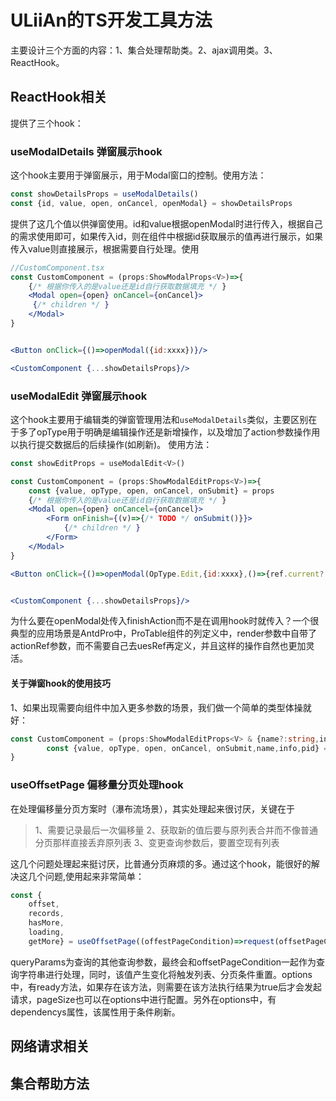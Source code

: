 # ULiiAn的TS开发工具方法
主要设计三个方面的内容：1、集合处理帮助类。2、ajax调用类。3、ReactHook。

## ReactHook相关
提供了三个hook：
### useModalDetails 弹窗展示hook
这个hook主要用于弹窗展示，用于Modal窗口的控制。使用方法：
```jsx
const showDetailsProps = useModalDetails()
const {id, value, open, onCancel, openModal} = showDetailsProps
```
提供了这几个值以供弹窗使用。id和value根据openModal时进行传入，根据自己的需求使用即可，如果传入id，则在组件中根据id获取展示的值再进行展示，如果传入value则直接展示，根据需要自行处理。使用

```jsx
//CustomComponent.tsx
const CustomComponent = (props:ShowModalProps<V>)=>{
    {/* 根据你传入的是value还是id自行获取数据填充 */ }
    <Modal open={open} onCancel={onCancel}>
     {/* children */ }
    </Modal>
}


<Button onClick={()=>openModal({id:xxxx})}/>

<CustomComponent {...showDetailsProps}/>


```


### useModalEdit 弹窗展示hook

这个hook主要用于编辑类的弹窗管理用法和`useModalDetails`类似，主要区别在于多了opType用于明确是编辑操作还是新增操作，以及增加了action参数操作用以执行提交数据后的后续操作(如刷新)。
使用方法：
```jsx
const showEditProps = useModalEdit<V>()

const CustomComponent = (props:ShowModalEditProps<V>)=>{
    const {value, opType, open, onCancel, onSubmit} = props
    {/* 根据你传入的是value还是id自行获取数据填充 */ }
    <Modal open={open} onCancel={onCancel}>
        <Form onFinish={(v)=>{/* TODO */ onSubmit()}}>
            {/* children */ }
        </Form>
    </Modal>
}

<Button onClick={()=>openModal(OpType.Edit,{id:xxxx},()=>{ref.current?.reload?.()})}/>


<CustomComponent {...showDetailsProps}/>

```

为什么要在openModal处传入finishAction而不是在调用hook时就传入？一个很典型的应用场景是AntdPro中，ProTable组件的列定义中，render参数中自带了actionRef参数，而不需要自己去uesRef再定义，并且这样的操作自然也更加灵活。

#### 关于弹窗hook的使用技巧
1、如果出现需要向组件中加入更多参数的场景，我们做一个简单的类型体操就好：
```typescript
const CustomComponent = (props:ShowModalEditProps<V> & {name?:string,info?:string,pid?:number})=>{
        const {value, opType, open, onCancel, onSubmit,name,info,pid} = props
}
```

### useOffsetPage 偏移量分页处理hook
在处理偏移量分页方案时（瀑布流场景），其实处理起来很讨厌，关键在于
> 1、需要记录最后一次偏移量
> 2、获取新的值后要与原列表合并而不像普通分页那样直接丢弃原列表
> 3、变更查询参数后，要置空现有列表

这几个问题处理起来挺讨厌，比普通分页麻烦的多。通过这个hook，能很好的解决这几个问题,使用起来非常简单：
```typescript
const {
    offset,
    records,
    hasMore,
    loading,
    getMore} = useOffsetPage((offestPageCondition)=>request(offsetPageCondition),queryParams,{})
```

queryParams为查询的其他查询参数，最终会和offsetPageCondition一起作为查询字符串进行处理，同时，该值产生变化将触发列表、分页条件重置。options中，有ready方法，如果存在该方法，则需要在该方法执行结果为true后才会发起请求，pageSize也可以在options中进行配置。另外在options中，有dependencys属性，该属性用于条件刷新。

## 网络请求相关

## 集合帮助方法